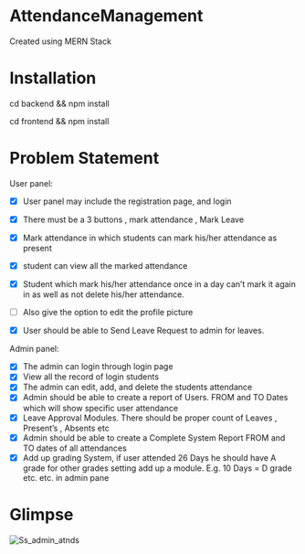 # AttendanceManagement
Created using MERN Stack
# Installation
cd backend && npm install

cd frontend && npm install
# Problem Statement
User panel:

- [x] User panel may include the registration page, and login
- [x] There must be a 3 buttons , mark attendance , Mark Leave
- [x] Mark attendance in which students can mark his/her attendance as present
- [x] student can view all the marked attendance
- [x] Student which mark his/her attendance once in a day can’t mark it again in as well as not delete his/her attendance.
- [ ] Also give the option to edit the profile picture
- [x] User should be able to Send Leave Request to admin for leaves.


Admin panel:

- [x] The admin can login through login page
- [x] View all the record of login students
- [x] The admin can edit, add, and delete the students attendance
- [x] Admin should be able to create a report of Users. FROM  and TO Dates which will show specific user attendance
- [x] Leave Approval Modules. There should be proper count of Leaves , Present’s  , Absents etc
- [x] Admin should be able to create a Complete System Report FROM and TO dates of all attendances
- [x] Add up grading System, if user attended 26 Days he should have A grade for other grades setting add up a module. E.g.  10 Days = D grade etc. etc. in admin pane

# Glimpse
![Ss_admin_atnds](https://github.com/AwaisAslam336/AttendanceManagement/assets/86667814/6932fae0-8c19-4246-b3de-52dd89775e2c)

